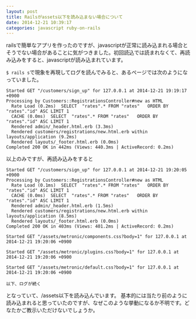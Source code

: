 ```yaml
---
layout: post
title: Railsがassets以下を読み込まない場合について
date: 2014-12-21 10:39:17
categories: javascript ruby-on-rails
---
```

<!-- {% raw %} -->
<p>railsで簡単なアプリを作ったのですが、javascriptが正常に読み込まれる場合とそうでない場合があることに気がつきました。初回読込では読まれなくて、再読み込みをすると、javascriptが読み込まれています。</p>

<p><code>$ rails s</code>で現象を再現してログを読んでみると、あるページでは次のようになっていました。</p>

<pre><code>Started GET "/customers/sign_up" for 127.0.0.1 at 2014-12-21 19:19:17 +0900
Processing by Customers::RegistrationsController#new as HTML
  Rate Load (0.2ms)  SELECT  "rates".* FROM "rates"   ORDER BY "rates"."id" ASC LIMIT 1
  CACHE (0.0ms)  SELECT  "rates".* FROM "rates"   ORDER BY "rates"."id" ASC LIMIT 1
  Rendered admin/_header.html.erb (3.3ms)
  Rendered customers/registrations/new.html.erb within layouts/application (9.2ms)
  Rendered layouts/_footer.html.erb (0.0ms)
Completed 200 OK in 442ms (Views: 440.3ms | ActiveRecord: 0.2ms)
</code></pre>

<p>以上のみですが、再読み込みをすると</p>

<pre><code>Started GET "/customers/sign_up" for 127.0.0.1 at 2014-12-21 19:20:05 +0900
Processing by Customers::RegistrationsController#new as HTML
  Rate Load (0.1ms)  SELECT  "rates".* FROM "rates"   ORDER BY "rates"."id" ASC LIMIT 1
  CACHE (0.0ms)  SELECT  "rates".* FROM "rates"   ORDER BY "rates"."id" ASC LIMIT 1
  Rendered admin/_header.html.erb (1.5ms)
  Rendered customers/registrations/new.html.erb within layouts/application (8.5ms)
  Rendered layouts/_footer.html.erb (0.0ms)
Completed 200 OK in 403ms (Views: 401.2ms | ActiveRecord: 0.2ms)

Started GET "/assets/metronic/components.css?body=1" for 127.0.0.1 at 2014-12-21 19:20:06 +0900

Started GET "/assets/metronic/plugins.css?body=1" for 127.0.0.1 at 2014-12-21 19:20:06 +0900

Started GET "/assets/metronic/default.css?body=1" for 127.0.0.1 at 2014-12-21 19:20:06 +0900

以下、ログが続く
</code></pre>

<p>となっていて、/assets以下を読み込んでいます。
基本的には当たり前のように読み込まれると思っていたのですが、なぜこのような挙動になるか不明です。どなたかご教示いただけないでしょうか。</p>
<!-- {% endraw %} -->
